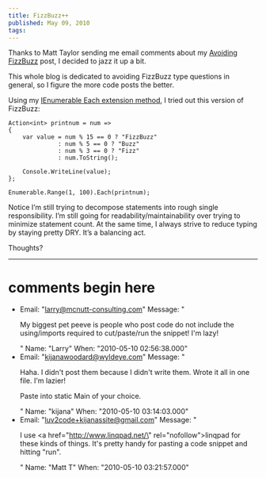 ```yaml
---
title: FizzBuzz++
published: May 09, 2010
tags: 
---
```


Thanks to Matt Taylor sending me email comments about my [Avoiding FizzBuzz] post, I decided to jazz it up a bit.

This whole blog is dedicated to avoiding FizzBuzz type questions in general, so I figure the more code posts the better.

Using my [IEnumerable Each extension method][enumerable], I tried out this version of FizzBuzz:

    Action<int> printnum = num =>
    {
        var value = num % 15 == 0 ? "FizzBuzz"
                  : num % 5 == 0 ? "Buzz"
                  : num % 3 == 0 ? "Fizz"
                  : num.ToString();
 
        Console.WriteLine(value);
    };
 
    Enumerable.Range(1, 100).Each(printnum);

Notice I’m still trying to decompose statements into rough single responsibility. I’m still going for readability/maintainability over trying to minimize statement count. At the same time, I always strive to reduce typing by staying pretty DRY. It’s a balancing act.

Thoughts?

[Avoiding FizzBuzz]:http://kijanawoodard.com/avoiding-fizzbuzz/
[enumerable]:http://kijanawoodard.com/ienumerable-each/

---
# comments begin here

- Email: "larry@mcnutt-consulting.com"
  Message: "<p>My biggest pet peeve is people who post code do not include the using/imports required to cut/paste/run the snippet!  I'm lazy!</p>"
  Name: "Larry"
  When: "2010-05-10 02:56:38.000"
- Email: "kijanawoodard@wyldeye.com"
  Message: "<p>Haha. I didn't post them because I didn't write them. Wrote it all in one file. I'm lazier!</p><p>Paste into static Main of your choice.</p>"
  Name: "kijana"
  When: "2010-05-10 03:14:03.000"
- Email: "luv2code+kijanassite@gmail.com"
  Message: "<p>I use <a href=\"http://www.linqpad.net/\" rel=\"nofollow\">linqpad</a><a> for these kinds of things.  It's pretty handy for pasting a code snippet and hitting \"run\".</a></p>"
  Name: "Matt T"
  When: "2010-05-10 03:21:57.000"